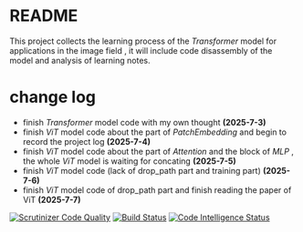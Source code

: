 # README
This project collects the learning process of the *Transformer* model for applications in the image field , it will include code disassembly of the model and analysis of learning notes.



# change log
* finish *Transformer* model code with my own thought **(2025-7-3)**
* finish *ViT* model code about the part of *PatchEmbedding* and begin to record the project log **(2025-7-4)**
* finish *ViT* model code about the part of *Attention* and the block of *MLP* , the whole *ViT* model is waiting for concating **(2025-7-5)**
* finish *ViT* model code (lack of drop_path part and training part)  **(2025-7-6)**
* finish *ViT* model code of drop_path part and finish reading the paper of ViT **(2025-7-7)**

[![Scrutinizer Code Quality](https://scrutinizer-ci.com/g/QiuBiaoer/transformer/badges/quality-score.png?b=master)](https://scrutinizer-ci.com/g/QiuBiaoer/transformer/?branch=master)
[![Build Status](https://scrutinizer-ci.com/g/QiuBiaoer/transformer/badges/build.png?b=master)](https://scrutinizer-ci.com/g/QiuBiaoer/transformer/build-status/master)
[![Code Intelligence Status](https://scrutinizer-ci.com/g/QiuBiaoer/transformer/badges/code-intelligence.svg?b=master)](https://scrutinizer-ci.com/code-intelligence)
